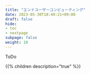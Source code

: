 ```yaml
---
title: "エンドユーザーコンピューティング"
date: 2023-05-30T18:49:21+09:00
draft: false
hide:
- toc
- nextpage
subpage: false
weight: 10
---
```


ToDo

<!--more-->

{{% children description="true"   %}}